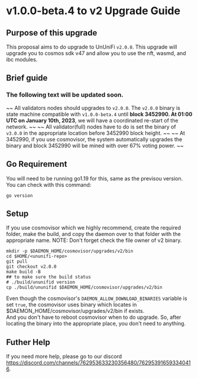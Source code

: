 # v1.0.0-beta.4 to v2 Upgrade Guide

## Purpose of this upgrade

This proposal aims to do upgrade to UnUniFi `v2.0.0`. 
This upgrade will upgrade you to cosmos sdk v47 and allow you to use the nft, wasmd, and ibc modules.

## Brief guide

### The following text will be updated soon.

~~ All validators nodes should upgrades to `v2.0.0`. The `v2.0.0` binary is state machine compatible with `v1.0.0-beta.4` until **block 3452990. At 01:00 UTC on January 10th, 2023**, we will have a coordinated re-start of the network.  ~~ 
~~ All validator(full) nodes have to do is set the binary of `v3.0.0` in the appropriate location before 3452990 block height.   ~~
~~ At 3452990, if you use cosmovisor, the system automatically upgrades the binary and block 3452990 will be mined with over 67% voting power.   ~~

## Go Requirement

You will need to be running go1.19 for this, same as the previsou version. You can check with this command:

```shell
go version
```

## Setup

If you use cosmovisor which we highly recommend, create the required folder, make the build, and copy the daemon over to that folder with the appropriate name. NOTE: Don't forget check the file owner of v2 binary.

```shell
mkdir -p $DAEMON_HOME/cosmovisor/upgrades/v2/bin
cd $HOME/<ununifi-repo>
git pull
git checkout v2.0.0
make build -B
## to make sure the build status
# ./build/ununifid version
cp ./build/ununifid $DAEMON_HOME/cosmovisor/upgrades/v2/bin
```

Even though the cosmovisor's `DAEMON_ALLOW_DOWNLOAD_BINARIES` variable is set `true`, the cosmovisor uses binary which locates in $DAEMON_HOME/cosmovisor/upgrades/v2/bin if exists.   
And you don't have to reboot cosmovisor when to do upgrade. So, after locating the binary into the appropriate place, you don't need to anything.

## Futher Help

If you need more help, please go to our discord https://discord.com/channels/762953633230356480/762953916593340416.
